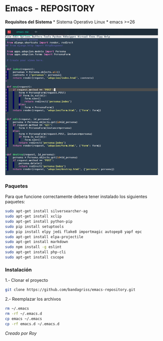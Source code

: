 # Emacs - REPOSITORY #

**Requisitos del Sistema**
    * Sistema Operativo Linux 
    * emacs >=26

![captura editor de texto emacs](captura.png  "captura")
    
### Paquetes ###
Para que funcione correctamente debera tener instalado los siguientes paquetes:

```bash
sudo apt-get install silversearcher-ag
sudo apt-get install xclip
sudo apt-get install python-pip
sudo pip install setuptools
sudo pip install elpy jedi flake8 importmagic autopep8 yapf epc
sudo apt-get install elpa-projectile
sudo apt-get install markdown
sudo npm install -g eslint
sudo apt-get install php-cli
sudo apt-get install cscope
```

### Instalación ###

1.- Clonar el proyecto

```bash
git clone https://github.com/bandagriss/emacs-repository.git
```

2.- Reemplazar los archivos

```bash
rm ~/.emacs
rm -rf ~/.emacs.d
cp emacs ~/.emacs
cp -rf emacs.d ~/.emacs.d
```


*Creado por Roy*
